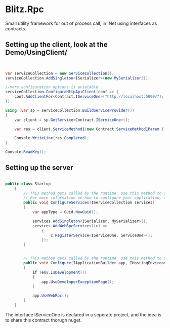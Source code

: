 # Blitz.Rpc

Small utility framework for  out of process call, in .Net using interfaces as contracts. 

## Setting up the client, look at the Demo/UsingClient/

```csharp

    
var serviceCollection = new ServiceCollection();
serviceCollection.AddSingleton<ISerializer>(new MySerializer());

//more configuration options is avialable
serviceCollection.ConfigureHttpApiClient(conf => {
    conf.AddClientFor<Contract.IServiceOne>("http://localhost:5000/");
});

using (var sp = serviceCollection.BuildServiceProvider())
{
    var client = sp.GetService<Contract.IServiceOne>();

    var res = client.ServiceMethod1(new Contract.ServiceMethod1Param { NumberOfTasks = 25 });

    Console.WriteLine(res.Completed);
}

Console.ReadKey();

```


## Setting up the server

```csharp

public class Startup
    {
        // This method gets called by the runtime. Use this method to add services to the container.
        // For more information on how to configure your application, visit https://go.microsoft.com/fwlink/?LinkID=398940
        public void ConfigureServices(IServiceCollection services)
        {
            var appType = Guid.NewGuid();

            services.AddSingleton<ISerializer, MySerializer>();
            services.AddWebRpcServices((c) =>
                {
                    c.RegisterService<IServiceOne, ServiceOne>();
                });
        }


        // This method gets called by the runtime. Use this method to configure the HTTP request pipeline.
        public void Configure(IApplicationBuilder app, IHostingEnvironment env)
        {
            if (env.IsDevelopment())
            {
                app.UseDeveloperExceptionPage();
            }

            app.UseWebRpc();
        }
    }
```

The interface IServiceOne is declared in a seperate project, and the idea is to share this contract thorugh nuget. 
